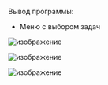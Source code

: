 Вывод программы: 

  - Меню с выбором задач

![изображение](https://github.com/user-attachments/assets/2ba4d883-c817-4db3-897a-e58e9fda435c)

![изображение](https://github.com/user-attachments/assets/ed536ecf-05e4-4d48-9596-b76a86e5d32e)

![изображение](https://github.com/user-attachments/assets/bed7862c-d010-43d1-9d78-ab198cddf4db)

